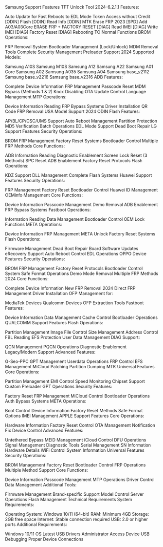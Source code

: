 Samsung Support Features
TFT Unlock Tool 2024-6.2.1.1 Features:

Auto Update for Fast Reboots to EDL Mode
Token Access without Credit
[ODIN] Flash
[ODIN] Read Info
[ODIN] MTK Erase FRP 2023
[SPD] Add A03/A03Core ERASE FRP + FACTORY RESET
[DIAG] Read IMEI
[DIAG] Write IMEI
[DIAG] Factory Reset
[DIAG] Rebooting TO Normal Functions
BROM Operations:

FRP Removal System
Bootloader Management (Lock/Unlock)
MDM Removal Tools
Complete Security Management
Preloader Support 2024
Supported Models:

Samsung A10S
Samsung M10S
Samsung A12
Samsung A22
Samsung A01 Core
Samsung A02
Samsung A035
Samsung A04
Samsung base_v2112
Samsung base_v2216
Samsung base_v2316
ADB Features:

Complete Device Information
FRP Management
Passcode Reset
MDM Bypass (Methods 1 & 2)
Knox Disabling
OTA Update Control
Language Management
MTP Operations:

Device Information Reading
FRP Bypass Systems
Driver Installation
QR Code FRP Removal
USA Model Support 2024
ODIN Flash Features:

AP/BL/CP/CSC/UMS Support
Auto Reboot Management
Partition Protection
MD5 Verification
Batch Operations
EDL Mode Support
Dead Boot Repair
LG Support Features
Security Operations:

BROM FRP Management
Factory Reset Systems
Bootloader Control
Multiple FRP Methods
Core Functions:

ADB Information Reading
Diagnostic Enablement
Screen Lock Reset (3 Methods)
SPC Reset
ADB Enablement
Factory Reset Protocols
Flash Operations:

KDZ Support
DLL Management
Complete Flash Systems
Huawei Support Features
Security Operations:

FRP Management
Factory Reset
Bootloader Control
Huawei ID Management
OEMinfo Management
Core Functions:

Device Information
Passcode Management
Demo Removal
ADB Enablement
FRP Bypass Systems
Fastboot Operations:

Information Reading
Data Management
Bootloader Control
OEM Lock Functions
META Operations:

Device Information
FRP Management
META Unlock
Factory Reset Systems
Flash Operations:

Firmware Management
Dead Boot Repair
Board Software Updates
eRecovery Support
Auto Reboot Control
EDL Operations
OPPO Device Features
Security Operations:

BROM FRP Management
Factory Reset Protocols
Bootloader Control System
Safe Format Operations
Demo Mode Removal
Multiple FRP Methods 2024
Core Functions:

Complete Device Information
New FRP Removal 2024
Direct FRP Management
Driver Installation
OFP Management for:

MediaTek Devices
Qualcomm Devices
OFP Extraction Tools
Fastboot Features:

Device Information
Data Management
Cache Control
Bootloader Operations
QUALCOMM Support Features
Flash Operations:

Partition Management
Image File Control
Size Management
Address Control
FBL Reading
EFS Protection
User Data Management
DIAG Support:

QCN Management
PQCN Operations
Diagnostic Enablement
Legacy/Modern Support
Advanced Features:

G-Seo-PPC
GPT Management
Userdata Operations
FRP Control
EFS Management
MiCloud Patching
Partition Dumping
MTK Universal Features
Core Operations:

Partition Management
EMI Control
Speed Monitoring
Chipset Support
Custom Preloader
GPT Operations
Security Features:

Factory Reset
FRP Management
MiCloud Control
Bootloader Operations
Auth Bypass Systems
META Operations:

Boot Control
Device Information
Factory Reset Methods
Safe Format Options
IMEI Management
APPLE Support Features
Core Operations:

Hardware Information
Factory Reset Control
OTA Management
Notification Fix
Device Control
Advanced Features:

Untethered Bypass
MEID Management
iCloud Control
DFU Operations
Signal Management
Diagnostic Tools
Serial Management
SN Information
Hardware Details
WiFi Control
System Information
Universal Features
Security Operations:

BROM Management
Factory Reset
Bootloader Control
FRP Operations
Multiple Method Support
Core Functions:

Device Information
Passcode Management
MTP Operations
Driver Control
Data Management
Additional Tools:

Firmware Management
Brand-specific Support
Model Control
Server Operations
Flash Management
Technical Requirements
System Requirements:

Operating System: Windows 10/11 (64-bit)
RAM: Minimum 4GB
Storage: 2GB free space
Internet: Stable connection required
USB: 2.0 or higher ports
Additional Requirements:

Windows 10/11 OS
Latest USB Drivers
Administrator Access
Device USB Debugging
Proper Device Connections
